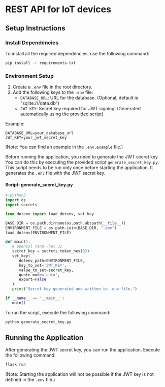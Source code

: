 # REST API for IoT devices

## Setup Instructions

### Install Dependencies
To install all the required dependencies, use the following command:
```bash
pip install -r requirements.txt
```

### Environment Setup
1. Create a `.env` file in the root directory.
2. Add the following keys to the `.env` file:
   - `DATABASE_URL`: URL for the database.
      (Optional, default is "sqlite:///data.db")
   - `JWT_KEY`: Secret key required for JWT signing.
      (Generated automatically using the provided script)


Example:
```plaintext
DATABASE_URL=your_database_url
JWT_KEY=your_jwt_secret_key
```
(Note: You can find an example in the `.env.example` file.)

Before running the application, you need to generate the JWT secret key. You can do this by executing the provided script `generate_secret_key.py`. This script needs to be run only once before starting the application. It generates the `.env` file with the JWT secret key.

#### Script: generate_secret_key.py
```python
#!python3
import os
import secrets

from dotenv import load_dotenv, set_key

BASE_DIR = os.path.dirname(os.path.abspath(__file__))
ENVIRONMENT_FILE = os.path.join(BASE_DIR, ".env")
load_dotenv(ENVIRONMENT_FILE)

def main():
   # openssl rand -hex 32
   secret_key = secrets.token_hex(32)
   set_key(
      dotenv_path=ENVIRONMENT_FILE,
      key_to_set='JWT_KEY',
      value_to_set=secret_key,
      quote_mode='auto',
      export=False
   )
   print("Secret key generated and written to .env file.") 

if __name__ == '__main__':
   main()
```

To run the script, execute the following command:
```bash
python generate_secret_key.py
```

## Running the Application
After generating the JWT secret key, you can run the application. Execute the following command:
```bash
flask run
```
(Note: Starting the application will not be possible if the JWT key is not defined in the `.env` file.)
